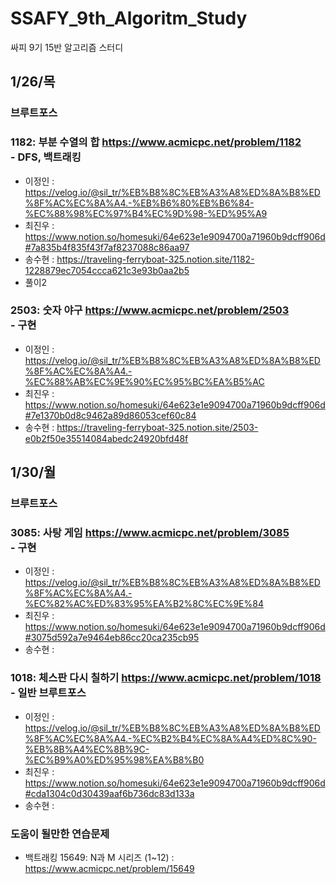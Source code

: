 # SSAFY_9th_Algoritm_Study
싸피 9기 15반 알고리즘 스터디

## 1/26/목
### 브루트포스
### 1182: 부분 수열의 합 https://www.acmicpc.net/problem/1182 <br> - DFS, 백트래킹
- 이정인 : https://velog.io/@sil_tr/%EB%B8%8C%EB%A3%A8%ED%8A%B8%ED%8F%AC%EC%8A%A4.-%EB%B6%80%EB%B6%84-%EC%88%98%EC%97%B4%EC%9D%98-%ED%95%A9
- 최진우 : https://www.notion.so/homesuki/64e623e1e9094700a71960b9dcff906d#7a835b4f835f43f7af8237088c86aa97
- 송수현 : https://traveling-ferryboat-325.notion.site/1182-1228879ec7054ccca621c3e93b0aa2b5
- 풀이2<br>

### 2503: 숫자 야구 https://www.acmicpc.net/problem/2503 <br> - 구현
- 이정인 : https://velog.io/@sil_tr/%EB%B8%8C%EB%A3%A8%ED%8A%B8%ED%8F%AC%EC%8A%A4.-%EC%88%AB%EC%9E%90%EC%95%BC%EA%B5%AC
- 최진우 : https://www.notion.so/homesuki/64e623e1e9094700a71960b9dcff906d#7e1370b0d8c9462a89d86053cef60c84
- 송수현 : https://traveling-ferryboat-325.notion.site/2503-e0b2f50e35514084abedc24920bfd48f

## 1/30/월
### 브루트포스
### 3085: 사탕 게임 https://www.acmicpc.net/problem/3085 <br> - 구현
- 이정인 : https://velog.io/@sil_tr/%EB%B8%8C%EB%A3%A8%ED%8A%B8%ED%8F%AC%EC%8A%A4.-%EC%82%AC%ED%83%95%EA%B2%8C%EC%9E%84
- 최진우 : 
https://www.notion.so/homesuki/64e623e1e9094700a71960b9dcff906d#3075d592a7e9464eb86cc20ca235cb95
- 송수현 : 

### 1018: 체스판 다시 칠하기 https://www.acmicpc.net/problem/1018 <br> - 일반 브루트포스
- 이정인 : https://velog.io/@sil_tr/%EB%B8%8C%EB%A3%A8%ED%8A%B8%ED%8F%AC%EC%8A%A4.-%EC%B2%B4%EC%8A%A4%ED%8C%90-%EB%8B%A4%EC%8B%9C-%EC%B9%A0%ED%95%98%EA%B8%B0
- 최진우 : 
https://www.notion.so/homesuki/64e623e1e9094700a71960b9dcff906d#cda1304c0d30439aaf6b736dc83d133a
- 송수현 : 

### 도움이 될만한 연습문제
- 백트래킹
15649: N과 M 시리즈 (1~12) : https://www.acmicpc.net/problem/15649

 
